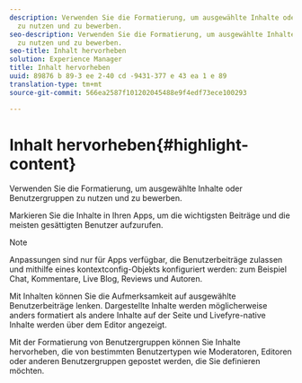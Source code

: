 ```yaml
---
description: Verwenden Sie die Formatierung, um ausgewählte Inhalte oder Benutzergruppen
  zu nutzen und zu bewerben.
seo-description: Verwenden Sie die Formatierung, um ausgewählte Inhalte oder Benutzergruppen
  zu nutzen und zu bewerben.
seo-title: Inhalt hervorheben
solution: Experience Manager
title: Inhalt hervorheben
uuid: 89876 b 89-3 ee 2-40 cd -9431-377 e 43 ea 1 e 89
translation-type: tm+mt
source-git-commit: 566ea2587f101202045488e9f4edf73ece100293

---
```



# Inhalt hervorheben{#highlight-content}

Verwenden Sie die Formatierung, um ausgewählte Inhalte oder Benutzergruppen zu nutzen und zu bewerben.

Markieren Sie die Inhalte in Ihren Apps, um die wichtigsten Beiträge und die meisten gesättigten Benutzer aufzurufen.

>[!NOTE]
>
>Anpassungen sind nur für Apps verfügbar, die Benutzerbeiträge zulassen und mithilfe eines kontextconfig-Objekts konfiguriert werden: zum Beispiel Chat, Kommentare, Live Blog, Reviews und Autoren.

Mit Inhalten können Sie die Aufmerksamkeit auf ausgewählte Benutzerbeiträge lenken. Dargestellte Inhalte werden möglicherweise anders formatiert als andere Inhalte auf der Seite und Livefyre-native Inhalte werden über dem Editor angezeigt.

Mit der Formatierung von Benutzergruppen können Sie Inhalte hervorheben, die von bestimmten Benutzertypen wie Moderatoren, Editoren oder anderen Benutzergruppen gepostet werden, die Sie definieren möchten.
